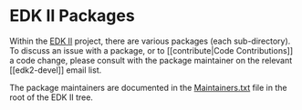 # EDK II Packages

Within the [EDK II](http://www.tianocore.org/edk2/) project, there are various packages (each sub-directory). To
discuss an issue with a package, or to [[contribute|Code Contributions]] a code change, please consult with the
package maintainer on the relevant [[edk2-devel]] email list.

The package maintainers are documented in the [Maintainers.txt](https://raw.githubusercontent.com/tianocore/edk2/master/Maintainers.txt)
file in the root of the EDK II tree.
